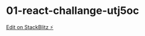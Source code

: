 # 01-react-challange-utj5oc

[Edit on StackBlitz ⚡️](https://stackblitz.com/edit/01-react-challange-utj5oc)